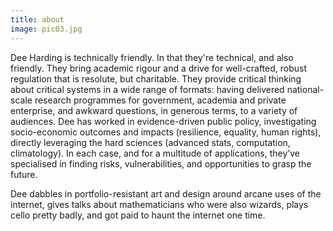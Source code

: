 ```yaml
---
title: about
image: pic03.jpg
---
```

Dee Harding is technically friendly. In that they're technical, and also friendly. They bring academic rigour and a drive for well-crafted, robust regulation that is resolute, but charitable. They provide critical thinking about critical systems in a wide range of formats: having delivered national-scale research programmes for government, academia and private enterprise, and awkward questions, in generous terms, to a variety of audiences. Dee has worked in evidence-driven public policy, investigating socio-economic outcomes and impacts (resilience, equality, human rights), directly leveraging the hard sciences (advanced stats, computation, climatology). In each case, and for a multitude of applications, they’ve specialised in finding risks, vulnerabilities, and opportunities to grasp the future. 

Dee dabbles in  portfolio-resistant art and design around arcane uses of the internet, gives talks about mathematicians who were also wizards, plays cello pretty badly, and got paid to haunt the internet one time. 
